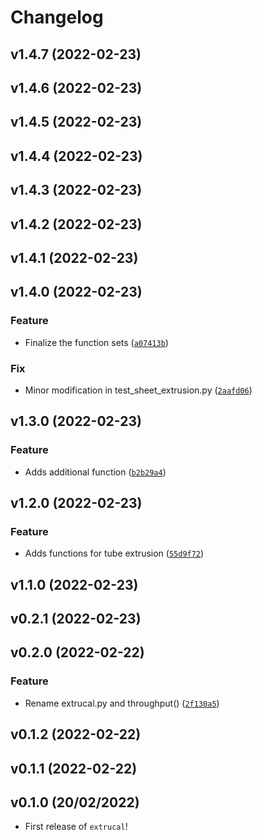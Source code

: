 # Changelog

<!--next-version-placeholder-->

## v1.4.7 (2022-02-23)


## v1.4.6 (2022-02-23)


## v1.4.5 (2022-02-23)


## v1.4.4 (2022-02-23)


## v1.4.3 (2022-02-23)


## v1.4.2 (2022-02-23)


## v1.4.1 (2022-02-23)


## v1.4.0 (2022-02-23)
### Feature
* Finalize the function sets ([`a07413b`](https://github.com/johnwslee/extrucal/commit/a07413b00b16a1730ac6092daaa674678d4c0901))

### Fix
* Minor modification in test_sheet_extrusion.py ([`2aafd06`](https://github.com/johnwslee/extrucal/commit/2aafd069302eb2cd64e2957d5bcc1eab4d055ab4))

## v1.3.0 (2022-02-23)
### Feature
* Adds additional function ([`b2b29a4`](https://github.com/johnwslee/extrucal/commit/b2b29a4404cf157b9b23071a992aa4b58c1fadd9))

## v1.2.0 (2022-02-23)
### Feature
* Adds functions for tube extrusion ([`55d9f72`](https://github.com/johnwslee/extrucal/commit/55d9f720eec0df0f9901cf9044dd3e76f29bb25b))

## v1.1.0 (2022-02-23)


## v0.2.1 (2022-02-23)


## v0.2.0 (2022-02-22)
### Feature
* Rename extrucal.py and throughput() ([`2f130a5`](https://github.com/johnwslee/extrucal/commit/2f130a5061707ff98c4ce2e9ed2cfbdf2f6de501))

## v0.1.2 (2022-02-22)


## v0.1.1 (2022-02-22)


## v0.1.0 (20/02/2022)

- First release of `extrucal`!